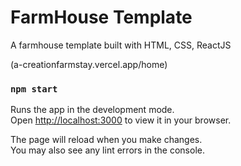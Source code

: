 # FarmHouse Template
A farmhouse template built with HTML, CSS, ReactJS 

(a-creationfarmstay.vercel.app/home)

### `npm start`

Runs the app in the development mode.\
Open [http://localhost:3000](http://localhost:3000) to view it in your browser.

The page will reload when you make changes.\
You may also see any lint errors in the console.

